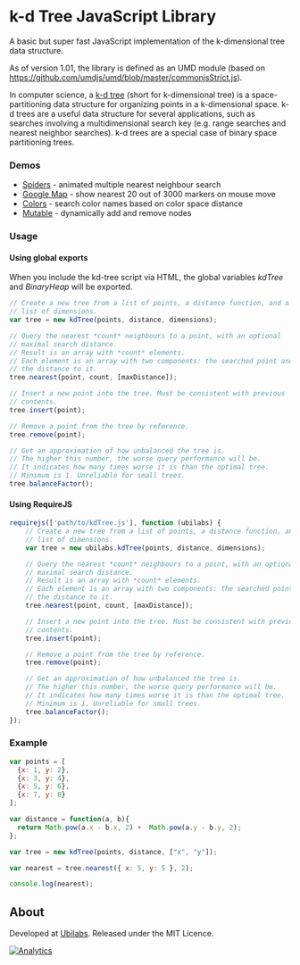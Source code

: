 # k-d Tree JavaScript Library

A basic but super fast JavaScript implementation of the k-dimensional tree data structure.

As of version 1.01, the library is defined as an UMD module (based on https://github.com/umdjs/umd/blob/master/commonjsStrict.js).

In computer science, a [k-d tree](http://en.wikipedia.org/wiki/K-d_tree) (short for k-dimensional tree) is a space-partitioning data structure for organizing points in a k-dimensional space. k-d trees are a useful data structure for several applications, such as searches involving a multidimensional search key (e.g. range searches and nearest neighbor searches). k-d trees are a special case of binary space partitioning trees.

### Demos

* [Spiders](http://ubilabs.github.com/kd-tree-javascript/examples/basic/) - animated multiple nearest neighbour search
* [Google Map](http://ubilabs.github.com/kd-tree-javascript/examples/map/) - show nearest 20 out of 3000 markers on mouse move
* [Colors](http://ubilabs.github.com/kd-tree-javascript/examples/colors/) - search color names based on color space distance
* [Mutable](http://ubilabs.github.com/kd-tree-javascript/examples/mutable/) - dynamically add and remove nodes

### Usage

#### Using global exports
When you include the kd-tree script via HTML, the global variables *kdTree* and *BinaryHeap* will be exported.

```js
// Create a new tree from a list of points, a distance function, and a
// list of dimensions.
var tree = new kdTree(points, distance, dimensions);

// Query the nearest *count* neighbours to a point, with an optional
// maximal search distance.
// Result is an array with *count* elements.
// Each element is an array with two components: the searched point and
// the distance to it.
tree.nearest(point, count, [maxDistance]);

// Insert a new point into the tree. Must be consistent with previous
// contents.
tree.insert(point);

// Remove a point from the tree by reference.
tree.remove(point);

// Get an approximation of how unbalanced the tree is.
// The higher this number, the worse query performance will be.
// It indicates how many times worse it is than the optimal tree.
// Minimum is 1. Unreliable for small trees.
tree.balanceFactor();
```

#### Using RequireJS
```js
requirejs(['path/to/kdTree.js'], function (ubilabs) {
	// Create a new tree from a list of points, a distance function, and a
	// list of dimensions.
	var tree = new ubilabs.kdTree(points, distance, dimensions);

	// Query the nearest *count* neighbours to a point, with an optional
	// maximal search distance.
	// Result is an array with *count* elements.
	// Each element is an array with two components: the searched point and
	// the distance to it.
	tree.nearest(point, count, [maxDistance]);

	// Insert a new point into the tree. Must be consistent with previous
	// contents.
	tree.insert(point);

	// Remove a point from the tree by reference.
	tree.remove(point);

	// Get an approximation of how unbalanced the tree is.
	// The higher this number, the worse query performance will be.
	// It indicates how many times worse it is than the optimal tree.
	// Minimum is 1. Unreliable for small trees.
	tree.balanceFactor();
});
```

### Example

```js
var points = [
  {x: 1, y: 2},
  {x: 3, y: 4},
  {x: 5, y: 6},
  {x: 7, y: 8}
];

var distance = function(a, b){
  return Math.pow(a.x - b.x, 2) +  Math.pow(a.y - b.y, 2);
};

var tree = new kdTree(points, distance, ["x", "y"]);

var nearest = tree.nearest({ x: 5, y: 5 }, 2);

console.log(nearest);
```

## About

Developed at [Ubilabs](http://ubilabs.net).
Released under the MIT Licence.

[![Analytics](https://ga-beacon.appspot.com/UA-57649-14/kd-tree)](https://github.com/igrigorik/ga-beacon)
